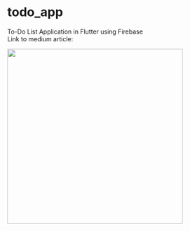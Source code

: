 # todo_app

To-Do List Application in Flutter using Firebase </br>
Link to medium article: 

<img src="https://user-images.githubusercontent.com/3049987/191589783-4a5ceca6-3455-429d-838e-52a2b86dc6f9.jpg" width="400">
